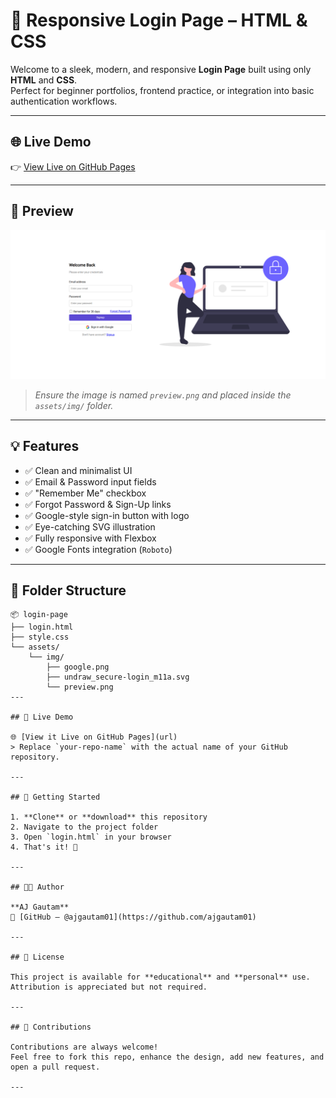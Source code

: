 # 🔐 Responsive Login Page – HTML & CSS

Welcome to a sleek, modern, and responsive **Login Page** built using only **HTML** and **CSS**.  
Perfect for beginner portfolios, frontend practice, or integration into basic authentication workflows.

---

## 🌐 Live Demo

👉 [View Live on GitHub Pages](https://ajgautam01.github.io/login-design/)

---

## 📸 Preview

![Login Page Preview](assets/img/preview.png)  
> *Ensure the image is named `preview.png` and placed inside the `assets/img/` folder.*

---

## 💡 Features

- ✅ Clean and minimalist UI
- ✅ Email & Password input fields
- ✅ "Remember Me" checkbox
- ✅ Forgot Password & Sign-Up links
- ✅ Google-style sign-in button with logo
- ✅ Eye-catching SVG illustration
- ✅ Fully responsive with Flexbox
- ✅ Google Fonts integration (`Roboto`)

---

## 📁 Folder Structure

```
📦 login-page
├── login.html
├── style.css
└── assets/
    └── img/
        ├── google.png
        ├── undraw_secure-login_m11a.svg
        └── preview.png
---

## 🚀 Live Demo

🌐 [View it Live on GitHub Pages](url)  
> Replace `your-repo-name` with the actual name of your GitHub repository.

---

## 🚀 Getting Started

1. **Clone** or **download** this repository  
2. Navigate to the project folder  
3. Open `login.html` in your browser  
4. That's it! 🎉

---

## 👨‍💻 Author

**AJ Gautam**  
🔗 [GitHub – @ajgautam01](https://github.com/ajgautam01)

---

## 📄 License

This project is available for **educational** and **personal** use.  
Attribution is appreciated but not required.

---

## 🙌 Contributions

Contributions are always welcome!  
Feel free to fork this repo, enhance the design, add new features, and open a pull request.

---
